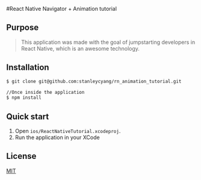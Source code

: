 #React Native Navigator + Animation tutorial


## Purpose

> This application was made with the goal of jumpstarting developers in React Native, which is an awesome technology.

## Installation

```sh
$ git clone git@github.com:stanleycyang/rn_animation_tutorial.git

//Once inside the application
$ npm install
```

## Quick start

1. Open `ios/ReactNativeTutorial.xcodeproj`.
2. Run the application in your XCode

## License
[MIT](LICENSE)

